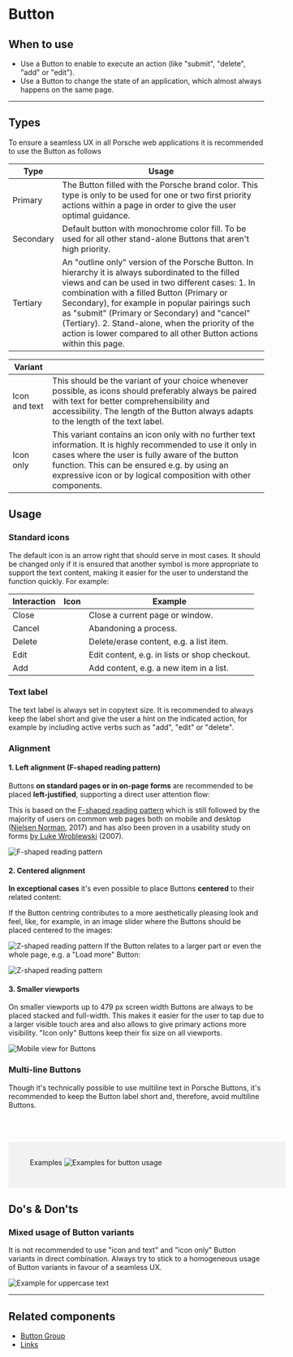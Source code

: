 # Button

<TableOfContents></TableOfContents>

## When to use

- Use a Button to enable to execute an action (like "submit", "delete", "add" or "edit").
- Use a Button to change the state of an application, which almost always happens on the same page.

---

## Types

To ensure a seamless UX in all Porsche web applications it is recommended to use the Button as follows

| Type      | Usage                                                                                                                                                                                                                                                                                                                                                                                                                               |
| --------- | ----------------------------------------------------------------------------------------------------------------------------------------------------------------------------------------------------------------------------------------------------------------------------------------------------------------------------------------------------------------------------------------------------------------------------------- |
| Primary   | The Button filled with the Porsche brand color. This type is only to be used for one or two first priority actions within a page in order to give the user optimal guidance.                                                                                                                                                                                                                                                        |
| Secondary | Default button with monochrome color fill. To be used for all other stand-alone Buttons that aren't high priority.                                                                                                                                                                                                                                                                                                                  |
| Tertiary  | An "outline only" version of the Porsche Button. In hierarchy it is always subordinated to the filled views and can be used in two different cases: 1. In combination with a filled Button (Primary or Secondary), for example in popular pairings such as "submit" (Primary or Secondary) and "cancel" (Tertiary). 2. Stand-alone, when the priority of the action is lower compared to all other Button actions within this page. |

| Variant       |                                                                                                                                                                                                                                                                                   |
| ------------- | --------------------------------------------------------------------------------------------------------------------------------------------------------------------------------------------------------------------------------------------------------------------------------- |
| Icon and text | This should be the variant of your choice whenever possible, as icons should preferably always be paired with text for better comprehensibility and accessibility. The length of the Button always adapts to the length of the text label.                                        |
| Icon only     | This variant contains an icon only with no further text information. It is highly recommended to use it only in cases where the user is fully aware of the button function. This can be ensured e.g. by using an expressive icon or by logical composition with other components. |

## Usage

### Standard icons

The default icon is an arrow right that should serve in most cases. It should be changed only if it is ensured that
another symbol is more appropriate to support the text content, making it easier for the user to understand the function
quickly. For example:

| Interaction | Icon                                                            | Example                                       |
| ----------- | --------------------------------------------------------------- | --------------------------------------------- |
| Close       | <p-icon name="close" aria="{'aria-label': 'Close'}"></p-icon>   | Close a current page or window.               |
| Cancel      | <p-icon name="close" aria="{'aria-label': 'Close'}"></p-icon>   | Abandoning a process.                         |
| Delete      | <p-icon name="delete" aria="{'aria-label': 'Delete'}"></p-icon> | Delete/erase content, e.g. a list item.       |
| Edit        | <p-icon name="edit" aria="{'aria-label': 'Edit'}"></p-icon>     | Edit content, e.g. in lists or shop checkout. |
| Add         | <p-icon name="add" aria="{'aria-label': 'Add'}"></p-icon>       | Add content, e.g. a new item in a list.       |

### Text label

The text label is always set in copytext size. It is recommended to always keep the label short and give the user a hint
on the indicated action, for example by including active verbs such as "add", "edit" or "delete".

### Alignment

#### **1. Left alignment (F-shaped reading pattern)**

Buttons **on standard pages or in on-page forms** are recommended to be placed **left-justified**, supporting a direct
user attention flow:

This is based on the
[F-shaped reading pattern](https://www.nngroup.com/articles/f-shaped-pattern-reading-web-content-discovered/) which is
still followed by the majority of users on common web pages both on mobile and desktop
([Nielsen Norman](https://www.nngroup.com/articles/f-shaped-pattern-reading-web-content/), 2017) and has also been
proven in a usability study on forms [by Luke Wroblewski](https://www.lukew.com/ff/entry.asp?571) (2007).

![F-shaped reading pattern](./assets/patterns-buttons-alignment-left-form.png)

#### **2. Centered alignment**

**In exceptional cases** it's even possible to place Buttons **centered** to their related content:

If the Button centring contributes to a more aesthetically pleasing look and feel, like, for example, in an image slider
where the Buttons should be placed centered to the images:

![Z-shaped reading pattern](./assets/patterns-buttons-alignment-centered-aesthetic.png) If the Button relates to a
larger part or even the whole page, e.g. a "Load more" Button:

![Z-shaped reading pattern](./assets/patterns-buttons-alignment-centered-load-more.png)

#### **3. Smaller viewports**

On smaller viewports up to 479 px screen width Buttons are always to be placed stacked and full-width. This makes it
easier for the user to tap due to a larger visible touch area and also allows to give primary actions more visibility.
"Icon only" Buttons keep their fix size on all viewports.

![Mobile view for Buttons](./assets/patterns-buttons-alignment-viewport-xs.png)

### Multi-line Buttons

Though it's technically possible to use multiline text in Porsche Buttons, it's recommended to keep the Button label
short and, therefore, avoid multiline Buttons.

<div style="background:#F2F2F2; width:100%; margin-top: 64px; padding-top: 32px; padding-left: 42px; padding-bottom: 42px;">
    <p-heading variant="heading-3" tag="h3" style="margin-bottom: 24px;">Examples</p-heading>
    <img src="./assets/button-examples.png" alt="Examples for button usage"/>
</div>

## Do's & Don'ts

### Mixed usage of Button variants

It is not recommended to use "icon and text" and "icon only" Button variants in direct combination. Always try to stick
to a homogeneous usage of Button variants in favour of a seamless UX.

![Example for uppercase text](./assets/button-dont.png)

---

## Related components

- [Button Group](components/button-group)
- [Links](components/link)
